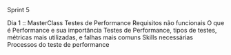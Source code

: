 Sprint 5

Dia 1 :: MasterClass
Testes de Performance
Requisitos não funcionais
O que é Performance e sua importância
Testes de Performance, tipos de testes, métricas mais utilizadas, e falhas mais comuns
Skills necessárias
Processos do teste de performance